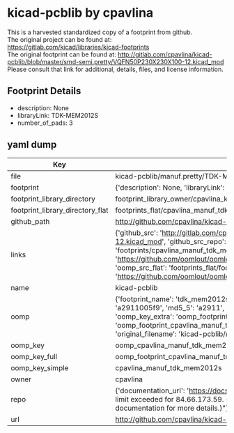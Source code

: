 # kicad-pcblib by cpavlina  
This is a harvested standardized copy of a footprint from github.  
The original project can be found at:  
https://gitlab.com/kicad/libraries/kicad-footprints  
The original footprint can be found at:
http://gitlab.com/cpavlina/kicad-pcblib/blob/master/smd-semi.pretty/VQFN50P230X230X100-12.kicad_mod
Please consult that link for additional, details, files, and license information.  
## Footprint Details
* description: None  
* libraryLink: TDK-MEM2012S  
* number_of_pads: 3  
## yaml dump  
| Key | Value |  
| --- | --- |  
| file | kicad-pcblib/manuf.pretty/TDK-MEM2012S.kicad_mod |  
| footprint | {'description': None, 'libraryLink': 'TDK-MEM2012S', 'number_of_pads': 3} |  
| footprint_library_directory | footprint_library_owner/cpavlina_kicad-pcblib |  
| footprint_library_directory_flat | footprints_flat/cpavlina_manuf_tdk_mem2012s/working |  
| github_path | http://github.com/cpavlina/kicad-pcblib/blob/master/manuf.pretty/TDK-MEM2012S.kicad_mod |  
| links | {'github_src': 'http://gitlab.com/cpavlina/kicad-pcblib/blob/master/smd-semi.pretty/VQFN50P230X230X100-12.kicad_mod', 'github_src_repo': 'https://gitlab.com/kicad/libraries/kicad-footprints', 'oomp_bot': 'footprints/cpavlina_manuf_tdk_mem2012s/working', 'oomp_bot_github': 'https://github.com/oomlout/oomlout_oomp_footprint_bot/tree/main/footprints/cpavlina_manuf_tdk_mem2012s/working', 'oomp_src_flat': 'footprints_flat/footprints_flat/cpavlina_manuf_tdk_mem2012s/working', 'oomp_src_flat_github': 'https://github.com/oomlout/oomlout_oomp_footprint_src/tree/main/footprints_flat/cpavlina_manuf_tdk_mem2012s/working'} |  
| name | kicad-pcblib |  
| oomp | {'footprint_name': 'tdk_mem2012s', 'library_name': 'manuf', 'md5': 'a2911005f95edaa79b86d2cdb8170b29', 'md5_10': 'a2911005f9', 'md5_5': 'a2911', 'md5_6': 'a29110', 'oomp_key': 'oomp_cpavlina_manuf_tdk_mem2012s', 'oomp_key_extra': 'oomp_footprint_cpavlina_manuf_tdk_mem2012s', 'oomp_key_full': 'oomp_footprint_cpavlina_manuf_tdk_mem2012s_a29110', 'oomp_key_simple': 'cpavlina_manuf_tdk_mem2012s', 'original_filename': 'kicad-pcblib/manuf.pretty/TDK-MEM2012S.kicad_mod', 'owner_name': 'cpavlina'} |  
| oomp_key | oomp_cpavlina_manuf_tdk_mem2012s |  
| oomp_key_full | oomp_footprint_cpavlina_manuf_tdk_mem2012s |  
| oomp_key_simple | cpavlina_manuf_tdk_mem2012s |  
| owner | cpavlina |  
| repo | {'documentation_url': 'https://docs.github.com/rest/overview/resources-in-the-rest-api#rate-limiting', 'message': "API rate limit exceeded for 84.66.173.59. (But here's the good news: Authenticated requests get a higher rate limit. Check out the documentation for more details.)"} |  
| url | http://github.com/cpavlina/kicad-pcblib |  

